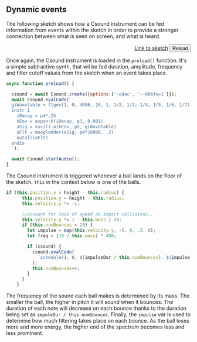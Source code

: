 
## Dynamic events

The following sketch shows how a Csound instrument can be fed information from events within the sketch in order to provide a stronger connection between what is seen on screen, and what is heard.  

[](/dynamic_events/index.html ':include :type=iframe width=800px height=400px frameBorder=0 scrolling="no"')
<p align="right">
<a href="https://github.com/rorywalsh/p5.Csound/blob/master/docs/examples/dynamic_events/sketch.js" target="_blank">Link to sketch</a>    <button class="button" onclick="reloadPage()">Reload</button>
</p>

Once again, the Csound instrument is loaded in the `preload()` function. It's a simple subtractive synth, that wil be fed duration, amplitude, frequency and filter cutoff values from the sketch when an event takes place. 

```js
async function preload() {

  csound = await Csound.create({options:['-odac', '--0dbfs=1']});
  await csound.evalCode(`
  giWavetable = ftgen(1, 0, 4096, 10, 1, 1/2, 1/3, 1/4, 1/5, 1/6, 1/7)
  instr 1
    iDecay = p4*.25
    kEnv = expon:k(iDecay, p3, 0.001)
    aSig = oscili:a(kEnv, p5, giWavetable)
    aFlt = moogladder(aSig, p4*10000, .2)
    outall(aFlt)
  endin
  `);

  await Csound.startAudio();
}
```

The Csound instrument is triggered whenever a ball lands on the floor of the sketch. `this` in the context below is one of the balls.  

```js
if (this.position.y > height - this.radius) {
      this.position.y = height - this.radius;
      this.velocity.y *= -1;

      //account for loss of speed on impact collisions..
      this.velocity.y *= 1 - this.mass / 20;
      if (this.numBounces < 20) {
        let impulse = map(this.velocity.y, -5, 0, .5, 0);
        let freq = (10 / this.mass) * 400;

        if (csound) {
          csound.evalCode(
            `schedule(1, 0, ${impulseDur / this.numBounces}, ${impulse}, ${freq})`
          );
          this.numBounces++;
        }
      }
    }
```

The frequency of the sound each ball makes is determined by its mass. The smaller the ball, the higher in pitch it will sound when it bounces. The duration of each note will decrease on each bounce thanks to the duration being set as `impuleDur / this.numBounces`. Finally, the `impulse` var is used to determine how much filtering takes place on each bounce. As the ball loses more and more energy, the higher end of the spectrum becomes less and less prominent. 